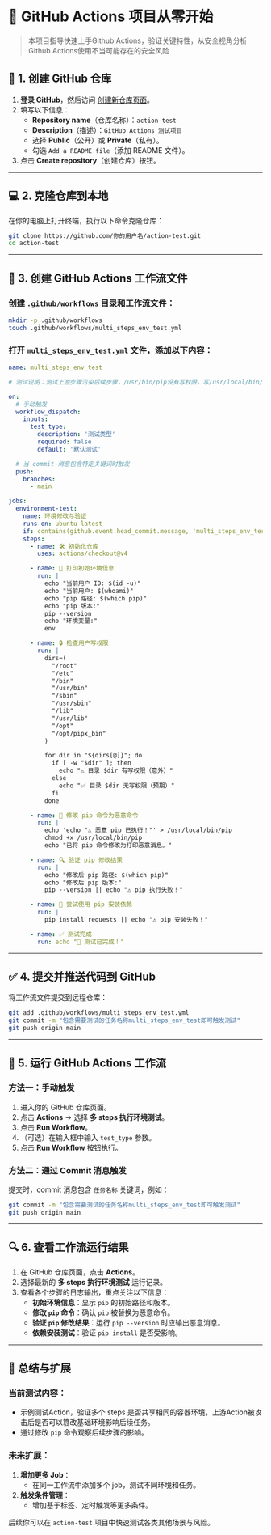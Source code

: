 # 🚀 **GitHub Actions 项目从零开始**
> 本项目指导快速上手Github Actions，验证关键特性，从安全视角分析Github Actions使用不当可能存在的安全风险

## 📝 **1. 创建 GitHub 仓库**

1. **登录 GitHub**，然后访问 [创建新仓库页面](https://github.com/new)。
2. 填写以下信息：
   - **Repository name**（仓库名称）：`action-test`
   - **Description**（描述）：`GitHub Actions 测试项目`
   - 选择 **Public**（公开）或 **Private**（私有）。
   - 勾选 `Add a README file`（添加 README 文件）。
3. 点击 **Create repository**（创建仓库）按钮。

---

## 💻 **2. 克隆仓库到本地**

在你的电脑上打开终端，执行以下命令克隆仓库：

```bash
git clone https://github.com/你的用户名/action-test.git
cd action-test
```

---

## 📁 **3. 创建 GitHub Actions 工作流文件**

### 创建 `.github/workflows` 目录和工作流文件：

```bash
mkdir -p .github/workflows
touch .github/workflows/multi_steps_env_test.yml
```

### 打开 `multi_steps_env_test.yml` 文件，添加以下内容：

```yaml
name: multi_steps_env_test

# 测试说明：测试上游步骤污染后续步骤，/usr/bin/pip没有写权限，写/usr/local/bin/pip也可以污染后续流程（PATH=环境变量中/usr/local/bin:/usr/sbin:/usr/bin，前面的先加载）

on:
  # 手动触发
  workflow_dispatch:
    inputs:
      test_type:
        description: '测试类型'
        required: false
        default: '默认测试'

  # 当 commit 消息包含特定关键词时触发
  push:
    branches:
      - main

jobs:
  environment-test:
    name: 环境修改与验证
    runs-on: ubuntu-latest
    if: contains(github.event.head_commit.message, 'multi_steps_env_test')  # 检查 commit 消息是否包含特定关键词
    steps:
      - name: 🛠️ 初始化仓库
        uses: actions/checkout@v4

      - name: 🧾 打印初始环境信息
        run: |
          echo "当前用户 ID: $(id -u)"
          echo "当前用户: $(whoami)"
          echo "pip 路径: $(which pip)"
          echo "pip 版本:"
          pip --version
          echo "环境变量:"
          env

      - name: 🔒 检查用户写权限
        run: |
          dirs=(
            "/root"
            "/etc"
            "/bin"
            "/usr/bin"
            "/sbin"
            "/usr/sbin"
            "/lib"
            "/usr/lib"
            "/opt"
            "/opt/pipx_bin"
          )

          for dir in "${dirs[@]}"; do
            if [ -w "$dir" ]; then
              echo "⚠️ 目录 $dir 有写权限（意外）"
            else
              echo "✅ 目录 $dir 无写权限（预期）"
            fi
          done

      - name: 🐍 修改 pip 命令为恶意命令
        run: |
          echo 'echo "⚠️ 恶意 pip 已执行！"' > /usr/local/bin/pip
          chmod +x /usr/local/bin/pip
          echo "已将 pip 命令修改为打印恶意消息。"

      - name: 🔍 验证 pip 修改结果
        run: |
          echo "修改后 pip 路径: $(which pip)"
          echo "修改后 pip 版本:"
          pip --version || echo "⚠️ pip 执行失败！"

      - name: 🧪 尝试使用 pip 安装依赖
        run: |
          pip install requests || echo "⚠️ pip 安装失败！"

      - name: ✅ 测试完成
        run: echo "🎉 测试已完成！"
```

---

## ✅ **4. 提交并推送代码到 GitHub**

将工作流文件提交到远程仓库：

```bash
git add .github/workflows/multi_steps_env_test.yml
git commit -m "包含需要测试的任务名称multi_steps_env_test即可触发测试"
git push origin main
```

---

## 🚀 **5. 运行 GitHub Actions 工作流**

### **方法一：手动触发**

1. 进入你的 GitHub 仓库页面。
2. 点击 **Actions** → 选择 **多 steps 执行环境测试**。
3. 点击 **Run Workflow**。
4. （可选）在输入框中输入 `test_type` 参数。
5. 点击 **Run Workflow** 按钮执行。

### **方法二：通过 Commit 消息触发**

提交时，commit 消息包含 `任务名称` 关键词，例如：

```bash
git commit -m "包含需要测试的任务名称multi_steps_env_test即可触发测试"
git push origin main
```

---

## 🔍 **6. 查看工作流运行结果**

1. 在 GitHub 仓库页面，点击 **Actions**。
2. 选择最新的 **多 steps 执行环境测试** 运行记录。
3. 查看各个步骤的日志输出，重点关注以下信息：
   - **初始环境信息**：显示 `pip` 的初始路径和版本。
   - **修改 `pip` 命令**：确认 `pip` 被替换为恶意命令。
   - **验证 `pip` 修改结果**：运行 `pip --version` 时应输出恶意消息。
   - **依赖安装测试**：验证 `pip install` 是否受影响。

---

## 📝 **总结与扩展**

### **当前测试内容**：
- 示例测试Action，验证多个 steps 是否共享相同的容器环境，上游Action被攻击后是否可以篡改基础环境影响后续任务。
- 通过修改 `pip` 命令观察后续步骤的影响。

### **未来扩展**：
1. **增加更多 Job**：
   - 在同一工作流中添加多个 job，测试不同环境和任务。
2. **触发条件管理**：
   - 增加基于标签、定时触发等更多条件。


后续你可以在 `action-test` 项目中快速测试各类其他场景与风险。